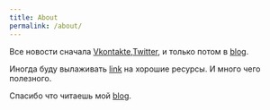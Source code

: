 ```yaml
---
title: About
permalink: /about/
---
```

Все новости сначала [Vkontakte],[Twitter], и только потом в [blog].

Иногда буду вылаживать [link] на хорошие ресурсы. И много чего полезного. 

Спасибо что читаешь мой [blog].

[vkontakte]:      https://vk.com/cropercrops
[twitter]:   https://twitter.com/croperscr
[instagram]: https://www.instagram.com/artjomvorobej
[link]: /link
[blog]: http://cropercrops.github.io/